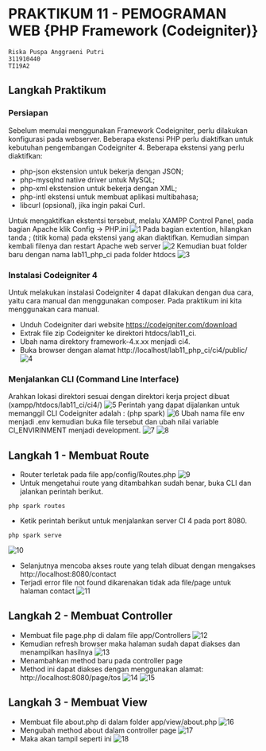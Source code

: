 # PRAKTIKUM 11 - PEMOGRAMAN WEB {PHP Framework (Codeigniter)}
```
Riska Puspa Anggraeni Putri 
311910440
TI19A2
```
## Langkah Praktikum
### Persiapan
Sebelum memulai menggunakan Framework Codeigniter, perlu dilakukan konfigurasi pada webserver. Beberapa ekstensi PHP perlu diaktifkan untuk kebutuhan pengembangan Codeigniter 4. Beberapa ekstensi yang perlu diaktifkan:

-  php-json ekstension untuk bekerja dengan JSON;
-  php-mysqlnd native driver untuk MySQL;
-  php-xml ekstension untuk bekerja dengan XML;
-  php-intl ekstensi untuk membuat aplikasi multibahasa;
-  libcurl (opsional), jika ingin pakai Curl.

Untuk mengaktifkan ekstentsi tersebut, melalu XAMPP Control Panel, pada bagian Apache klik Config -> PHP.ini
![1](https://user-images.githubusercontent.com/56241285/121994907-53ef1080-cdd0-11eb-86bc-80d5e6468593.png)
Pada bagian extention, hilangkan tanda ; (titik koma) pada ekstensi yang akan diaktifkan. Kemudian simpan kembali filenya dan restart Apache web server
![2](https://user-images.githubusercontent.com/56241285/122007762-7b4ed900-cde2-11eb-9396-f3d9a2ae0f1f.png)
Kemudian buat folder baru dengan nama lab11_php_ci pada folder htdocs
![3](https://user-images.githubusercontent.com/56241285/121995606-6b7ac900-cdd1-11eb-999b-d241326151c4.png)
### Instalasi Codeigniter 4
Untuk melakukan instalasi Codeigniter 4 dapat dilakukan dengan dua cara, yaitu cara 
manual dan menggunakan composer. Pada praktikum ini kita menggunakan cara 
manual.
 
- Unduh Codeigniter dari website https://codeigniter.com/download
- Extrak file zip Codeigniter ke direktori htdocs/lab11_ci.
- Ubah nama direktory framework-4.x.xx menjadi ci4.
- Buka browser dengan alamat http://localhost/lab11_php_ci/ci4/public/
![4](https://user-images.githubusercontent.com/56241285/122007778-830e7d80-cde2-11eb-879e-ee4a84579c7c.png)
### Menjalankan CLI (Command Line Interface)
Arahkan lokasi direktori sesuai dengan direktori kerja project dibuat (xampp/htdocs/lab11_ci/ci4/)
![5](https://user-images.githubusercontent.com/56241285/122009313-27dd8a80-cde4-11eb-90c3-ef5c99e217d1.png)
Perintah yang dapat dijalankan untuk memanggil CLI Codeigniter adalah : (php spark)
![6](https://user-images.githubusercontent.com/56241285/122009337-2d3ad500-cde4-11eb-8fdc-d2da85014e81.png)
Ubah nama file env menjadi .env kemudian buka file tersebut dan ubah nilai variable CI_ENVIRINMENT menjadi development.
![7](https://user-images.githubusercontent.com/56241285/122013514-70974280-cde8-11eb-8254-a7d8fbb980cf.png)
![8](https://user-images.githubusercontent.com/56241285/122015353-3af35900-cdea-11eb-80c4-7dff95adb55f.png)


## Langkah 1 - Membuat Route

- Router terletak pada file app/config/Routes.php
![9](https://user-images.githubusercontent.com/56241285/122014171-19de3880-cde9-11eb-9eb5-6a4e4602c046.png)
- Untuk mengetahui route yang ditambahkan sudah benar, buka CLI dan jalankan perintah berikut.
```
php spark routes
```
- Ketik perintah berikut untuk menjalankan server CI 4 pada port 8080.
```
php spark serve
```
![10](https://user-images.githubusercontent.com/56241285/122060682-fed6ed00-ce17-11eb-8ea7-e0d522b237b9.png)
- Selanjutnya mencoba akses route yang telah dibuat dengan mengakses http://localhost:8080/contact
- Terjadi error file not found dikarenakan tidak ada file/page untuk halaman contact
![11](https://user-images.githubusercontent.com/56241285/122015578-6b3af780-cdea-11eb-8b0e-457b7446df8f.png)

## Langkah 2 - Membuat Controller
- Membuat file page.php di dalam file app/Controllers
![12](https://user-images.githubusercontent.com/56241285/122061243-86bcf700-ce18-11eb-9856-018744a7a61e.png)
- Kemudian refresh browser maka halaman sudah dapat diakses dan menampilkan hasilnya
![13](https://user-images.githubusercontent.com/56241285/122061298-91778c00-ce18-11eb-88d5-059c5366cb02.png)
- Menambahkan method baru pada controller page
- Method ini dapat diakses dengan menggunakan alamat: http://localhost:8080/page/tos
![14](https://user-images.githubusercontent.com/56241285/122061797-0b0f7a00-ce19-11eb-9c15-cd3c1a0f46ca.png)
![15](https://user-images.githubusercontent.com/56241285/122061835-14004b80-ce19-11eb-8b5b-5433c97575f8.png)

## Langkah 3 - Membuat View
- Membuat file about.php di dalam folder app/view/about.php
![16](https://user-images.githubusercontent.com/56241285/122063767-c258c080-ce1a-11eb-8f74-a890327c70c4.png)
- Mengubah method about dalam controller page
![17](https://user-images.githubusercontent.com/56241285/122063984-f2a05f00-ce1a-11eb-8a1a-5a1e43be7f53.png)
- Maka akan tampil seperti ini
![18](https://user-images.githubusercontent.com/56241285/122064047-03e96b80-ce1b-11eb-94cb-0008417f67e4.png)

